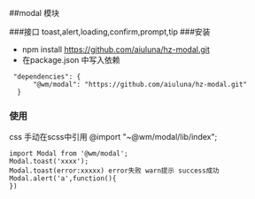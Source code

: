 
##modal 模块

###接口
toast,alert,loading,confirm,prompt,tip
###安装
* npm install https://github.com/aiuluna/hz-modal.git
* 在package.json 中写入依赖
````
 "dependencies": {
      "@wm/modal": "https://github.com/aiuluna/hz-modal.git"
  }
````
### 使用
css 手动在scss中引用 @import "~@wm/modal/lib/index";
````
import Modal from '@wm/modal';
Modal.toast('xxxx');
Modal.toast(error:xxxxx) error失败 warn提示 success成功
Modal.alert('a',function(){
})
````
